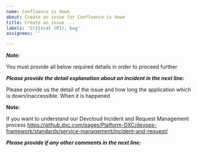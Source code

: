 ```yaml
---
name: Confluence is down
about: Create an issue for Confluence is down
title: Create an issue ...
labels: 'Critical (P1), bug'
assignees: ''

---
```


***Note:***

You must provide all below required details in order to proceed further



***Please provide the detail explanation about an incident in the next line:***

Please provide us the detail of the issue and how long the application which is down/inaccessible. When it is happened




**Note:** 

If you want to understand our Devcloud Incident and Request Management process https://github.dxc.com/pages/Platform-DXC/devops-framework/standards/service-management/incident-and-request/


***Please provide if any other comments in the next line:***
